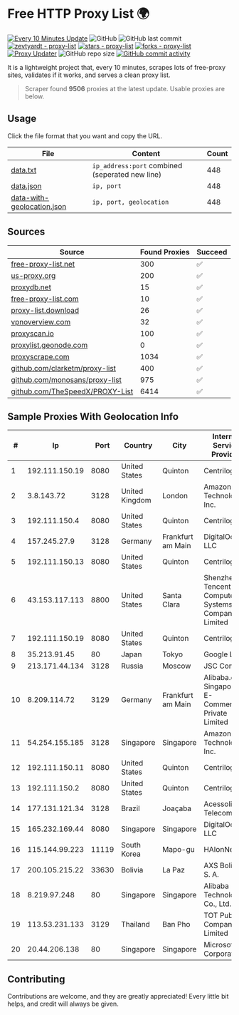 
# Free HTTP Proxy List 🌍

[![Every 10 Minutes Update](https://github.com/mertguvencli/http-proxy-list/actions/workflows/main.yml/badge.svg?branch=main)](https://github.com/mertguvencli/http-proxy-list/actions/workflows/main.yml)
![GitHub](https://img.shields.io/github/license/mertguvencli/http-proxy-list)
![GitHub last commit](https://img.shields.io/github/last-commit/mertguvencli/http-proxy-list)
[![zevtyardt - proxy-list](https://img.shields.io/static/v1?label=zevtyardt&message=proxy-list&color=blue&logo=github)](https://github.com/zevtyardt/proxy-list "Go to GitHub repo")
[![stars - proxy-list](https://img.shields.io/github/stars/zevtyardt/proxy-list?style=social)](https://github.com/zevtyardt/proxy-list)
[![forks - proxy-list](https://img.shields.io/github/forks/zevtyardt/proxy-list?style=social)](https://github.com/zevtyardt/proxy-list)
[![Proxy Updater](https://github.com/zevtyardt/proxy-list/workflows/Proxy%20Updater/badge.svg)](https://github.com/zevtyardt/proxy-list/actions?query=workflow:"Proxy+Updater")
![GitHub repo size](https://img.shields.io/github/repo-size/zevtyardt/proxy-list)
[![GitHub commit activity](https://img.shields.io/github/commit-activity/m/zevtyardt/proxy-list?logo=commits)](https://github.com/zevtyardt/proxy-list/commits/main)

It is a lightweight project that, every 10 minutes, scrapes lots of free-proxy sites, validates if it works, and serves a clean proxy list.

> Scraper found **9506** proxies at the latest update. Usable proxies are below.

## Usage

Click the file format that you want and copy the URL.

|File|Content|Count|
|----|-------|-----|
|[data.txt](https://raw.githubusercontent.com/mertguvencli/http-proxy-list/main/proxy-list/data.txt)|`ip_address:port` combined (seperated new line)|448|
|[data.json](https://raw.githubusercontent.com/mertguvencli/http-proxy-list/main/proxy-list/data.json)|`ip, port`|448|
|[data-with-geolocation.json](https://raw.githubusercontent.com/mertguvencli/http-proxy-list/main/proxy-list/data-with-geolocation.json)|`ip, port, geolocation`|448|

## Sources

|Source|Found Proxies|Succeed|
|------|-------------|-------|
|[free-proxy-list.net](https://free-proxy-list.net)|300|✅|
|[us-proxy.org](https://www.us-proxy.org)|200|✅|
|[proxydb.net](http://proxydb.net)|15|✅|
|[free-proxy-list.com](https://free-proxy-list.com/?page=&port=&type%5B%5D=http&type%5B%5D=https&up_time=0&search=Search)|10|✅|
|[proxy-list.download](https://www.proxy-list.download/HTTP)|26|✅|
|[vpnoverview.com](https://vpnoverview.com/privacy/anonymous-browsing/free-proxy-servers)|32|✅|
|[proxyscan.io](https://www.proxyscan.io)|100|✅|
|[proxylist.geonode.com](https://proxylist.geonode.com/api/proxy-list?limit=300&page=1&sort_by=lastChecked&sort_type=desc&protocols=http,https)|0|✅|
|[proxyscrape.com](https://api.proxyscrape.com/v2/?request=displayproxies&protocol=http&timeout=10000&country=all&ssl=all&anonymity=all)|1034|✅|
|[github.com/clarketm/proxy-list](https://raw.githubusercontent.com/clarketm/proxy-list/master/proxy-list-raw.txt)|400|✅|
|[github.com/monosans/proxy-list](https://raw.githubusercontent.com/monosans/proxy-list/main/proxies/http.txt)|975|✅|
|[github.com/TheSpeedX/PROXY-List](https://raw.githubusercontent.com/TheSpeedX/PROXY-List/master/http.txt)|6414|✅|


## Sample Proxies With Geolocation Info

|#|Ip|Port|Country|City|Internet Service Provider|
|-|--|----|-------|----|-------------------------|
|1|192.111.150.19|8080|United States|Quinton|Centrilogic|
|2|3.8.143.72|3128|United Kingdom|London|Amazon Technologies Inc.|
|3|192.111.150.4|8080|United States|Quinton|Centrilogic|
|4|157.245.27.9|3128|Germany|Frankfurt am Main|DigitalOcean, LLC|
|5|192.111.150.13|8080|United States|Quinton|Centrilogic|
|6|43.153.117.113|8800|United States|Santa Clara|Shenzhen Tencent Computer Systems Company Limited|
|7|192.111.150.19|8080|United States|Quinton|Centrilogic|
|8|35.213.91.45|80|Japan|Tokyo|Google LLC|
|9|213.171.44.134|3128|Russia|Moscow|JSC Comcor|
|10|8.209.114.72|3129|Germany|Frankfurt am Main|Alibaba.com Singapore E-Commerce Private Limited|
|11|54.254.155.185|3128|Singapore|Singapore|Amazon Technologies Inc.|
|12|192.111.150.11|8080|United States|Quinton|Centrilogic|
|13|192.111.150.2|8080|United States|Quinton|Centrilogic|
|14|177.131.121.34|3128|Brazil|Joaçaba|Acessoline Telecom|
|15|165.232.169.44|8080|Singapore|Singapore|DigitalOcean, LLC|
|16|115.144.99.223|11119|South Korea|Mapo-gu|HAIonNet|
|17|200.105.215.22|33630|Bolivia|La Paz|AXS Bolivia S. A.|
|18|8.219.97.248|80|Singapore|Singapore|Alibaba (US) Technology Co., Ltd.|
|19|113.53.231.133|3129|Thailand|Ban Pho|TOT Public Company Limited|
|20|20.44.206.138|80|Singapore|Singapore|Microsoft Corporation|



## Contributing

Contributions are welcome, and they are greatly appreciated! Every
little bit helps, and credit will always be given.

